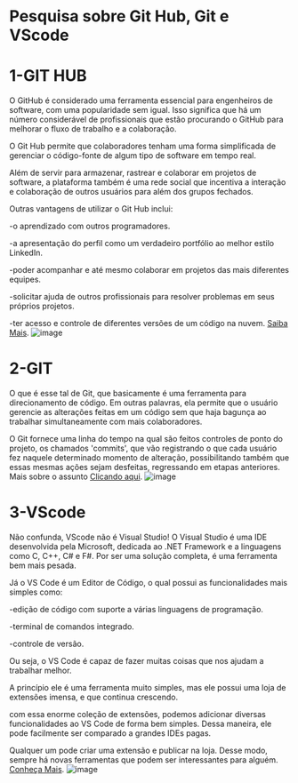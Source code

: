 # Pesquisa sobre Git Hub, Git e VScode
# 1-GIT HUB
O GitHub é considerado uma ferramenta essencial para engenheiros de software, com uma popularidade sem igual. Isso significa que há um número considerável de profissionais que estão procurando o GitHub para melhorar o fluxo de trabalho e a colaboração.

O Git Hub permite que colaboradores tenham uma forma simplificada de gerenciar o código-fonte de algum tipo de software em tempo real.
 
Além de servir para armazenar, rastrear e colaborar em projetos de software, a plataforma também é uma rede social que incentiva a interação e colaboração de outros usuários para além dos grupos fechados.

Outras vantagens de utilizar o Git Hub inclui:

-o aprendizado com outros programadores.

-a apresentação do perfil como um verdadeiro portfólio ao melhor estilo LinkedIn.

-poder acompanhar e até mesmo colaborar em projetos das mais diferentes equipes.

-solicitar ajuda de outros profissionais para resolver problemas em seus próprios projetos.

-ter acesso e controle de diferentes versões de um código na nuvem. [Saiba Mais](https://www.tecmundo.com.br/mercado/254787-o-github-entenda-plataforma.htm#:~:text=A%20ferramenta%20permite%20que%20colaboradores,(VCS)%2C%20o%20Git.).
![image](https://github.com/lucascodigado/aula-git2/assets/164562199/5c14c841-1270-4f60-ae5b-ae4f0fdcc7dc)

# 2-GIT
 O que é esse tal de Git, que basicamente é uma ferramenta para direcionamento de código. Em outras palavras, ela permite que o usuário gerencie as alterações feitas em um código sem que haja bagunça ao trabalhar simultaneamente com mais colaboradores.

O Git fornece uma linha do tempo na qual são feitos controles de ponto do projeto, os chamados 'commits', que vão registrando o que cada usuário fez naquele determinado momento de alteração, possibilitando também que essas mesmas ações sejam desfeitas, regressando em etapas anteriores. Mais sobre o assunto [Clicando aqui](https://www.tecmundo.com.br/mercado/254787-o-github-entenda-plataforma.htm).
![image](https://github.com/lucascodigado/aula-git2/assets/164562199/ad934002-5829-44c0-a8d7-503519dfe7c5)


# 3-VScode
Não confunda, VScode não é Visual Studio! O Visual Studio é uma IDE desenvolvida pela Microsoft, dedicada ao .NET Framework e a linguagens como C, C++, C# e F#. Por ser uma solução completa, é uma ferramenta bem mais pesada.

Já o VS Code é um Editor de Código, o qual possui as funcionalidades mais simples como:

-edição de código com suporte a várias linguagens de programação.

-terminal de comandos integrado.

-controle de versão.

Ou seja, o VS Code é capaz de fazer muitas coisas que nos ajudam a trabalhar melhor.

A princípio ele é uma ferramenta muito simples, mas ele possui uma loja de extensões imensa, e que continua crescendo.

com essa enorme coleção de extensões, podemos adicionar diversas funcionalidades ao VS Code de forma bem simples. Dessa maneira, ele pode facilmente ser comparado a grandes IDEs pagas.

Qualquer um pode criar uma extensão e publicar na loja. Desse modo, sempre há novas ferramentas que podem ser interessantes para alguém. [Conheça Mais](https://www.treinaweb.com.br/blog/vs-code-o-que-e-e-por-que-voce-deve-usar).
![image](https://github.com/lucascodigado/aula-git2/assets/164562199/c13ceaf0-d3e8-4c4a-9577-65592c2303e7)
